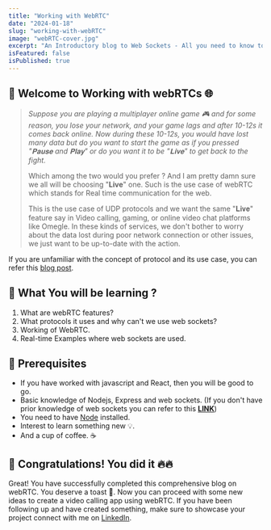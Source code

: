 ```yaml
---
title: "Working with WebRTC"
date: "2024-01-18"
slug: "working-with-webRTC"
image: "webRTC-cover.jpg"
excerpt: "An Introductory blog to Web Sockets - All you need to know to start working with web sockets."
isFeatured: false
isPublished: true
---
```


## 👋 Welcome to Working with webRTCs 🌐

> _Suppose you are playing a multiplayer online game 🎮 and for some reason, you lose your network, and your game lags and after 10-12s it comes back online. Now during these 10-12s, you would have lost many data but do you want to start the game as if you pressed "𝐏𝐚𝐮𝐬𝐞 and 𝐏𝐥𝐚𝐲" or do you want it to be "𝐋𝐢𝐯𝐞" to get back to the fight._
>
> Which among the two would you prefer ? And I am pretty damn sure we all will be choosing "**Live**" one. Such is the use case of webRTC which stands for Real time communication for the web.
>
> This is the use case of UDP protocols and we want the same "𝐋𝐢𝐯𝐞" feature say in Video calling, gaming, or online video chat platforms like Omegle.
> In these kinds of services, we don't bother to worry about the data lost during poor network connection or other issues, we just want to be up-to-date with the action.

If you are unfamiliar with the concept of protocol and its use case, you can refer this [blog post](introduction-to-websockets).

## 📖 What You will be learning ?

1. What are webRTC features?
2. What protocols it uses and why can't we use web sockets?
3. Working of WebRTC.
4. Real-time Examples where web sockets are used.

## 🤏 Prerequisites

- If you have worked with javascript and React, then you will be good to go.
- Basic knowledge of Nodejs, Express and web sockets. (If you don't have prior knowledge of web sockets you can refer to this **[LINK](introduction-to-websockets)**)
- You need to have [Node](https://nodejs.org/en) installed.
- Interest to learn something new 💡.
- And a cup of coffee. ☕

## 🤩 Congratulations! You did it 🔥🔥

Great! You have successfully completed this comprehensive blog on webRTC.
You deserve a toast 🥂. Now you can proceed with some new ideas to create a video calling app using webRTC. If you have been following up and have created something, make sure to showcase your project connect with me on [LinkedIn](https://www.linkedin.com/in/abhayashankar/).
